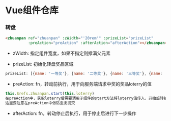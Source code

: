 # Vue组件仓库

### 转盘
```html
<zhuanpan ref="zhuanpan" :zWidth="'20rem'" :prizeList="prizeList" 
          :preAction="preAction" :afterAction="afterAction"></zhuanpan>
```
* zWidth: 指定组件宽度，如果不指定则撑满父元素

* prizeList: 初始化转盘奖品区域
```js
prizeList: [{name: '一等奖'}, {name: '二等奖'}, {name: '三等奖'}, {name: '四等奖'}, {name: '五等奖'}, {name: '六等奖'}, {name: '七等奖'}, {name: '八等奖'}, {name: '九等奖'}, {name: '十等奖'}]
```
* preAction: fn，转动前执行，用于向服务端请求中奖的奖品loterry的值
```js
this.$refs.zhuanpan.start(this.loterry)
在preAction中，获取loterry后需要调用子组件的start方法将loterry值传入，开始旋转抽奖
这里要注意在preAction中做防重复提交
```

* afterAction: fn，转动停止后执行，用于停止后进行下一步操作
